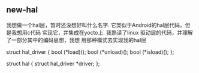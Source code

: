 ## new-hal

我想做一个hal层，暂时还没想好叫什么名字. 它类似于Android的hal层代码，但是我想用c代码
实现它，并集成在yocto上. 我熟读了linux 驱动层的代码，并理解了一部分其中的编码思想，我想
用那种模式去实现我的hal层

struct hal_driver {
	bool (*load)();
	bool (*unload)();
	bool (*isload)();
};

struct hal {
	struct hal_driver *driver;
};
